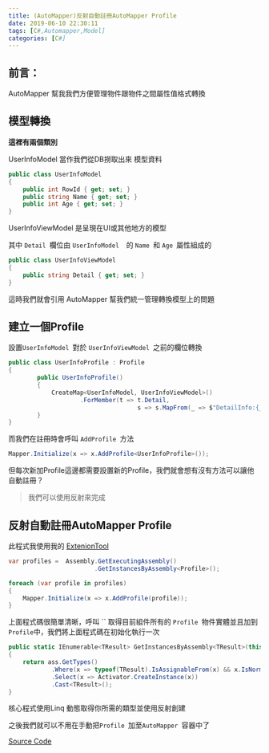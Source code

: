 ```yaml
---
title: (AutoMapper)反射自動註冊AutoMapper Profile
date: 2019-06-10 22:30:11
tags: [C#,Automapper,Model]
categories: [C#]
---
```


## 前言：

AutoMapper 幫我我們方便管理物件跟物件之間屬性值格式轉換

## 模型轉換

**這裡有兩個類別**

UserInfoModel 當作我們從DB撈取出來 模型資料

```csharp 
public class UserInfoModel
{
    public int RowId { get; set; }
    public string Name { get; set; }
    public int Age { get; set; }
}
```

UserInfoViewModel 是呈現在UI或其他地方的模型  

其中 `Detail `欄位由 `UserInfoModel  `的 `Name `和 `Age `屬性組成的

```csharp 
public class UserInfoViewModel
{
    public string Detail { get; set; }
}
```

這時我們就會引用 AutoMapper 幫我們統一管理轉換模型上的問題

## 建立一個Profile

設置`UserInfoModel `對於 `UserInfoViewModel `之前的欄位轉換

```csharp 
public class UserInfoProfile : Profile
{
        public UserInfoProfile()
        {
            CreateMap<UserInfoModel, UserInfoViewModel>()
                    .ForMember(t => t.Detail, 
                                    s => s.MapFrom(_ => $"DetailInfo:{_.Name} {_.Age}"));
        }
}
```

而我們在註冊時會呼叫 `AddProfile `方法

```csharp
Mapper.Initialize(x => x.AddProfile<UserInfoProfile>());
```

但每次新加Profile這邊都需要設置新的Profile，我們就會想有沒有方法可以讓他自動註冊？

> 我們可以使用反射來完成

## 反射自動註冊AutoMapper Profile 

此程式我使用我的 [ExtenionTool](https://github.com/isdaniel/ExtenionTool)

```csharp 
var profiles =  Assembly.GetExecutingAssembly()
                        .GetInstancesByAssembly<Profile>();

foreach (var profile in profiles)
{
    Mapper.Initialize(x => x.AddProfile(profile));
}
```

上面程式碼很簡單清晰，呼叫 `` 取得目前組件所有的 `Profile `物件實體並且加到`Profile`中，我們將上面程式碼在初始化執行一次

```csharp 
public static IEnumerable<TResult> GetInstancesByAssembly<TResult>(this Assembly ass)
{
    return ass.GetTypes()
            .Where(x => typeof(TResult).IsAssignableFrom(x) && x.IsNormalClass())
            .Select(x => Activator.CreateInstance(x))
            .Cast<TResult>();
}
```

核心程式使用Linq 動態取得你所需的類型並使用反射創建

之後我們就可以不用在手動把`Profile `加至`AutoMapper `容器中了

[Source Code](https://github.com/isdaniel/AutoRegisterAutoMapper)
